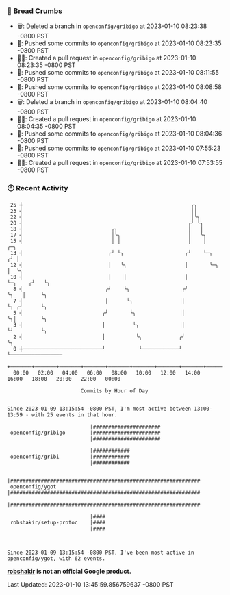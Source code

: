 ### 🍞 Bread Crumbs

 * 🗑: Deleted a branch in `openconfig/gribigo` at 2023-01-10 08:23:38 -0800 PST
 * 🚢: Pushed some commits to `openconfig/gribigo` at 2023-01-10 08:23:35 -0800 PST
 * ✍🏼: Created a pull request in `openconfig/gribigo` at 2023-01-10 08:23:35 -0800 PST
 * 🚢: Pushed some commits to `openconfig/gribigo` at 2023-01-10 08:11:55 -0800 PST
 * 🚢: Pushed some commits to `openconfig/gribigo` at 2023-01-10 08:08:58 -0800 PST
 * 🗑: Deleted a branch in `openconfig/gribigo` at 2023-01-10 08:04:40 -0800 PST
 * ✍🏼: Created a pull request in `openconfig/gribigo` at 2023-01-10 08:04:35 -0800 PST
 * 🚢: Pushed some commits to `openconfig/gribigo` at 2023-01-10 08:04:36 -0800 PST
 * 🚢: Pushed some commits to `openconfig/gribigo` at 2023-01-10 07:55:23 -0800 PST
 * ✍🏼: Created a pull request in `openconfig/gribigo` at 2023-01-10 07:53:55 -0800 PST

### 🕘 Recent Activity
```
 25 ┼                                                       ╭╮
 23 ┤                                                       ││
 22 ┤                                                       │╰╮
 20 ┤                                                      ╭╯ ╰╮
 18 ┤                             ╭╮                       │   │
 17 ┤                             │╰╮                      │   ╰╮
 15 ┤                             │ │                      │    │            ╭─╮
 13 ┤                            ╭╯ ╰╮                    ╭╯    ╰─╮         ╭╯ │
 12 ┤                            │   ╰╮                   │       ╰─╮       │  ╰╮
 10 ┤                            │    │                   │         ╰─╮    ╭╯   ╰╮
  8 ┤                           ╭╯    ╰╮                 ╭╯           ╰╮   │     ╰╮
  7 ┤                           │      ╰╮                │             ╰╮ ╭╯      ╰╮
  5 ┤                          ╭╯       ╰╮               │              ╰╮│        ╰╮
  3 ┤                          │         ╰╮              │               ╰╯         ╰╮
  2 ┤                          │          ╰╮            ╭╯                           ╰╮
  0 ┼──────────────────────────╯           ╰────────────╯                             ╰─────────────────
    +───────+───────+───────+───────+───────+───────+───────+───────+───────+───────+───────+───────+────
  00:00   02:00   04:00   06:00   08:00   10:00   12:00   14:00   16:00   18:00   20:00   22:00   00:00   

						Commits by Hour of Day


Since 2023-01-09 13:15:54 -0800 PST, I'm most active between 13:00-13:59 - with 25 events in that hour.

```



```
                           |######################
 openconfig/gribigo        |######################
                           |######################

                           |############
 openconfig/gribi          |############
                           |############

                           |##############################################################
 openconfig/ygot           |##############################################################
                           |##############################################################

                           |####
 robshakir/setup-protoc    |####
                           |####



Since 2023-01-09 13:15:54 -0800 PST, I've been most active in openconfig/ygot, with 62 events.

```
**[robshakir](mailto:robjs@google.com) is not an official Google product.**  


Last Updated: 2023-01-10 13:45:59.856759637 -0800 PST
